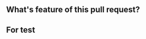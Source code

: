 ## What's feature of this pull request?

<Describe the feature of this pull request or the resolved bugfix.>

## For test
<Describe how to test this pull request.>